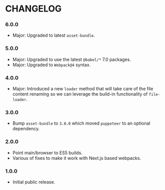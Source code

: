 # CHANGELOG

### 6.0.0

- Major: Upgraded to latest `asset-bundle`.

### 5.0.0

- Major: Upgraded to use the latest `@babel/*` 7.0 packages.
- Major: Upgraded to `Webpack@4` syntax.

### 4.0.0

- Major: Introduced a new `loader` method that will take care of the file
  content renaming so we can leverage the build-in functionality of `file-loader`.

### 3.0.0

- Bump `asset-bundle` to `3.0.0` which moved `puppeteer` to an optional
  dependency.

### 2.0.0

- Point main/browser to ES5 builds.
- Various of fixes to make it work with Next.js based webpacks.

### 1.0.0

- Initial public release.
